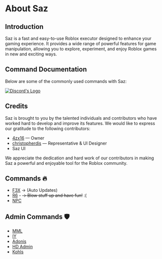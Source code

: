  <div class="container">
        <h1>About Saz</h1>
        <div class="section">
            <h2>Introduction</h2>
            <p>Saz is a fast and easy-to-use Roblox executor designed to enhance your gaming experience. It provides a wide range of powerful features for game manipulation, allowing you to explore, experiment, and enjoy Roblox games in new and exciting ways.</p>
        </div>
        <div class="section">
            <h2>Command Documentation</h2>
            <p>Below are some of the commonly used commands with Saz:</p>
                 </div>
        <div class="button-container">
            <a class="button" href="https://linkr.it/saz" target="_blank">
                <img src="https://files.catbox.moe/qp6vlr.jpg" alt="Discord's Logo" style="vertical-align: middle;">
            </a>
        </div>
    </div>
    <div class="section">
    <h2>Credits</h2>
    <p>Saz is brought to you by the talented individuals and contributors who have worked hard to develop and improve its features. We would like to express our gratitude to the following contributors:</p>
    <ul>
        <li>
            <a href="https://www.roblox.com/users/1396665251/profile" target="_blank">4zx16</a> — Owner
        </li>
        <li>
            <a href="https://www.roblox.com/users/62857002/profile" target="_blank">christopherdis</a> — Representative & UI Designer
            <li>Saz UI</li>
        </li>
        <!-- Add more contributors as needed -->
    </ul>
    <p>We appreciate the dedication and hard work of our contributors in making Saz a powerful and enjoyable tool for the Roblox community.</p>
</div>
        <div class="section">
            <h2>Commands 🔥</h2>
            <ul>
                <li><a href = "https://github.com/F3XTeam/RBX-Building-Tools" target="_blank">F3X</a> <span> → (Auto Updates)</span></li>
                <li><a href = "https://roblox.fandom.com/wiki/R6" target="_blank">R6</a> - <del> → Blow stuff up and have fun!</del> <span>:(</span></li>
                <li><a href = "https://create.roblox.com/docs/characters" target="_blank">NPC</a></li>
            </ul>
        </div>
        <div class="section">
            <h2>Admin Commands 🛡️</h2>
            <ul>
                <li><a href="https://www.youtube.com/watch?v=uP-Q_4QyTaU&pp=ygUTbW1sICByb2Jsb3ggZXhwbG9pdA%3D%3D" target="_blank">MML</a></li>
                <li><a href="https://github.com/EdgeIY/infiniteyield" target="_blank">IY</a></li>
                <li><a href="https://www.youtube.com/watch?v=GFiiWdQts7s&pp=ygUkcmFua2luZyByb2Jsb3ggYWRtaW4gIHjvYmxveCBleHBsb2l0" <li> <a href = "https://github.com/Epix-Incorporated/Adonis/wiki" target="_blank">Adonis</a></li>
                 <li><a href = "https://github.com/1ForeverHD/HDAdminV2" target="_blank">HD Admin</a></li>
                 <li><a href = "https://kohls-admin-house.fandom.com/wiki/Admin_Commands" target="_blank">Kohls</a></li>
            </ul>
        </div>
